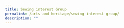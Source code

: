 ```yaml
---
title: Sewing interest Group
permalink: /arts-and-heritage/sewing-interest-group/
description: ""
---
```

